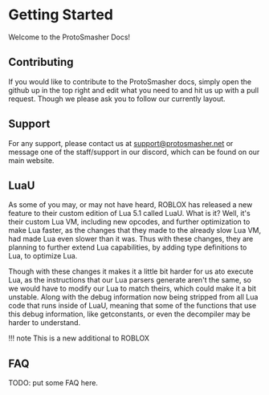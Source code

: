 # Getting Started
Welcome to the ProtoSmasher Docs!

## Contributing
If you would like to contribute to the ProtoSmasher docs, simply open the github up in the top right and edit what you need to and hit us up with a pull request. Though we please ask you to follow our currently layout.

## Support
For any support, please contact us at support@protosmasher.net or message one of the staff/support in our discord, which can be found on our main website.

## LuaU
As some of you may, or may not have heard, ROBLOX has released a new feature to their custom edition of Lua 5.1 called LuaU. What is it? Well, it's their custom Lua VM, including new opcodes, and further optimization to make Lua faster, as the changes that they made to the already slow Lua VM, had made Lua even slower than it was. Thus with these changes, they are planning to further extend Lua capabilities, by adding type definitions to Lua, to optimize Lua.

Though with these changes it makes it a little bit harder for us ato execute Lua, as the instructions that our Lua parsers generate aren't the same, so we would have to modify our Lua to match theirs, which could make it a bit unstable. Along with the debug information now being stripped from all Lua code that runs inside of LuaU, meaning that some of the functions that use this debug information, like getconstants, or even the decompiler may be harder to understand.

!!! note
    This is a new additional to ROBLOX

## FAQ
TODO: put some FAQ here.